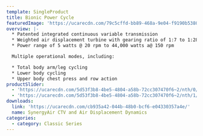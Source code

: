 ```yaml
---
template: SingleProduct
title: Bionic Power Cycle
featuredImage: 'https://ucarecdn.com/79c5cffd-bb89-468a-9e04-f9190b53801c/'
overview: |-
  * Patented integrated continuous variable transmission
  * Weighted air displacement turbine with gearing ratio of 1:7 to 1:28
  * Power range of 5 watts @ 20 rpm to 44,000 watts a@ 150 rpm

  Multiple operational modes, including:

  * Total body arm/leg cycling
  * Lower body cycling
  * Upper body chest press and row action
productSlider:
  - 'https://ucarecdn.com/5d53f3b8-4be5-4804-a58b-72cc307470f6~2/nth/0/'
  - 'https://ucarecdn.com/5d53f3b8-4be5-4804-a58b-72cc307470f6~2/nth/1/'
downloads:
  link: 'https://ucarecdn.com/cb935a42-044b-48b0-bcf6-e04330357a4e/'
  name: SynergyAir CTV and Air Displacement Dynamics
categories:
  - category: Classic Series
---
```


